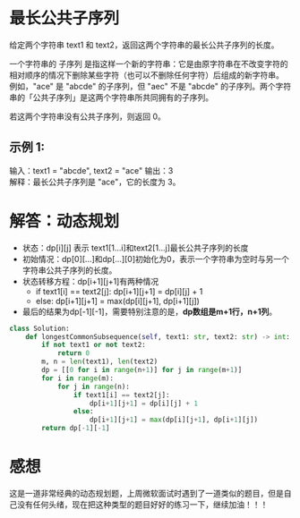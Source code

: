 # 最长公共子序列

给定两个字符串 text1 和 text2，返回这两个字符串的最长公共子序列的长度。

一个字符串的 子序列 是指这样一个新的字符串：它是由原字符串在不改变字符的相对顺序的情况下删除某些字符（也可以不删除任何字符）后组成的新字符串。
例如，"ace" 是 "abcde" 的子序列，但 "aec" 不是 "abcde" 的子序列。两个字符串的「公共子序列」是这两个字符串所共同拥有的子序列。

若这两个字符串没有公共子序列，则返回 0。

## 示例 1:

输入：text1 = "abcde", text2 = "ace" 
输出：3  
解释：最长公共子序列是 "ace"，它的长度为 3。

# 解答：动态规划

* 状态：dp[i][j] 表示 text1[1...i]和text2[1...j]最长公共子序列的长度
* 初始情况：dp[0][...]和dp[...][0]初始化为0，表示一个字符串为空时与另一个字符串公共子序列的长度。
* 状态转移方程：dp[i+1][j+1]有两种情况
  * if text1[i] == text2[j]: dp[i+1][j+1] = dp[i][j] + 1
  * else: dp[i+1][j+1] = max(dp[i][j+1], dp[i+1][j])
* 最后的结果为dp[-1][-1]，需要特别注意的是，**dp数组是m+1行，n+1列**。


```python
class Solution:
    def longestCommonSubsequence(self, text1: str, text2: str) -> int:
        if not text1 or not text2:
            return 0
        m, n = len(text1), len(text2)
        dp = [[0 for i in range(n+1)] for j in range(m+1)]
        for i in range(m):
            for j in range(n):
                if text1[i] == text2[j]:
                    dp[i+1][j+1] = dp[i][j] + 1
                else:
                    dp[i+1][j+1] = max(dp[i][j+1], dp[i+1][j])
        return dp[-1][-1]
````

# 感想

这是一道非常经典的动态规划题，上周微软面试时遇到了一道类似的题目，但是自己没有任何头绪，现在把这种类型的题目好好的练习一下，继续加油！！！

